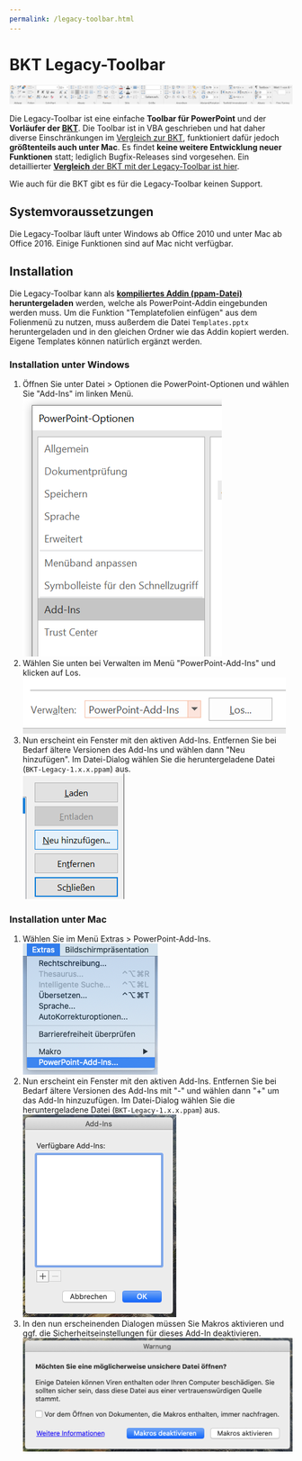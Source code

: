 ```yaml
---
permalink: /legacy-toolbar.html
---
```


# BKT Legacy-Toolbar

<img src="assets/img/screenshot-legacy.png" alt="Screenshot der BKT Legacy Toolbar in PowerPoint">

Die Legacy-Toolbar ist eine einfache **Toolbar für PowerPoint** und der **Vorläufer der [BKT](README.md)**. Die Toolbar ist in VBA geschrieben und hat daher diverse Einschränkungen im [Vergleich zur BKT](comparison.md), funktioniert dafür jedoch **größtenteils auch unter Mac**. Es findet **keine weitere Entwicklung neuer Funktionen** statt; lediglich Bugfix-Releases sind vorgesehen. Ein detaillierter [**Vergleich** der BKT mit der Legacy-Toolbar ist hier](comparison.md).

Wie auch für die BKT gibt es für die Legacy-Toolbar keinen Support.

## Systemvoraussetzungen

Die Legacy-Toolbar läuft unter Windows ab Office 2010 und unter Mac ab Office 2016. Einige Funktionen sind auf Mac nicht verfügbar.

## Installation

Die Legacy-Toolbar kann als **[kompiliertes Addin (ppam-Datei)](https://github.com/pyro-team/bkt-legacy/releases/latest) heruntergeladen** werden, welche als PowerPoint-Addin eingebunden werden muss. Um die Funktion "Templatefolien einfügen" aus dem Folienmenü zu nutzen, muss außerdem die Datei `Templates.pptx` heruntergeladen und in den gleichen Ordner wie das Addin kopiert werden. Eigene Templates können natürlich ergänzt werden.

### Installation unter Windows

1. Öffnen Sie unter Datei > Optionen die PowerPoint-Optionen und wählen Sie "Add-Ins" im linken Menü.<br><img src="documentation/legacy_install_1.png">
1. Wählen Sie unten bei Verwalten im Menü "PowerPoint-Add-Ins" und klicken auf Los.<br><img src="documentation/legacy_install_2.png">
1. Nun erscheint ein Fenster mit den aktiven Add-Ins. Entfernen Sie bei Bedarf ältere Versionen des Add-Ins und wählen dann "Neu hinzufügen". Im Datei-Dialog wählen Sie die heruntergeladene Datei (`BKT-Legacy-1.x.x.ppam`) aus.<br><img src="documentation/legacy_install_3.png">

### Installation unter Mac

1. Wählen Sie im Menü Extras > PowerPoint-Add-Ins.<br><img src="documentation/legacy_install_mac1.png">
1. Nun erscheint ein Fenster mit den aktiven Add-Ins. Entfernen Sie bei Bedarf ältere Versionen des Add-Ins mit "-" und wählen dann "+" um das Add-In hinzuzufügen. Im Datei-Dialog wählen Sie die heruntergeladene Datei (`BKT-Legacy-1.x.x.ppam`) aus.<br><img src="documentation/legacy_install_mac2.png">
1. In den nun erscheinenden Dialogen müssen Sie Makros aktivieren und ggf. die Sicherheitseinstellungen für dieses Add-In deaktivieren.<br><img src="documentation/legacy_install_mac3.png">